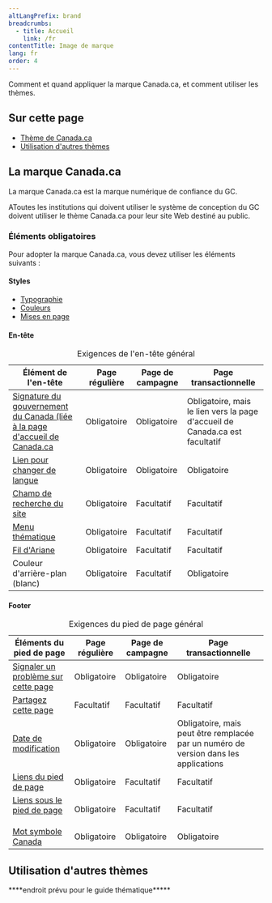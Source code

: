 ```yaml
---
altLangPrefix: brand
breadcrumbs:
  - title: Accueil
    link: /fr
contentTitle: Image de marque
lang: fr
order: 4
---
```


<p>Comment et quand appliquer la marque Canada.ca, et comment utiliser les thèmes.</p>

<h2 class="h3">Sur cette page</h2>
<ul>
  <li><a href="#canada">Thème de Canada.ca</a></li>
  <li><a href="#themes">Utilisation d'autres thèmes</a></li>
</ul>

<h2 id="canada">La marque Canada.ca</h2>
<p>La marque Canada.ca est la marque numérique de confiance du GC.</p>
<p>AToutes les institutions qui doivent utiliser le système de conception du GC doivent utiliser le thème Canada.ca pour leur site Web destiné au public.</p>

<h3>Éléments obligatoires</h3>
<p>Pour adopter la marque Canada.ca, vous devez utiliser les éléments suivants :</p>

<h4>Styles</h4>
<ul>
  <li><a href="https://conception.canada.ca/styles/typographie.htmll">Typographie</a></li>
  <li><a href="https://conception.canada.ca/styles/couleurs.html">Couleurs</a></li>
  <li><a href="https://conception.canada.ca/styles/mises-en-page.html">Mises en page</a></li>
</ul>

<h4>En-tête</h4>
<table class="table table-bordered table-condensed">
  <caption>Exigences de l'en-tête général</caption>
  <thead>
    <tr class="active">
      <th scope="col">Élément de l'en-tête</th>
      <th scope="col">Page régulière</th>
      <th scope="col">Page de campagne</th>
      <th scope="col">Page transactionnelle</th>
    </tr>
  </thead>
  <tbody>
    <tr>
      <td><a href="https://conception.canada.ca/configurations-conception-communes/signature.html">Signature du gouvernement du Canada (liée à la page d'accueil de Canada.ca</a></td>
      <td>Obligatoire</td>
      <td>Obligatoire</td>
      <td>Obligatoire, mais le lien vers la page d'accueil de Canada.ca est facultatif</td>
    </tr>
    <tr>
      <td><a href="https://conception.canada.ca/configurations-conception-communes/changer-langue.html">Lien pour changer de langue</a></td>
      <td>Obligatoire</td>
      <td>Obligatoire</td>
      <td>Obligatoire</td>
    </tr>
    <tr>
      <td><a href="https://conception.canada.ca/configurations-conception-communes/champ-recherche.html">Champ de recherche du site</a></td>
      <td>Obligatoire</td>
      <td>Facultatif</td>
      <td>Facultatif</td>
    </tr>
    <tr>
      <td><a href="https://conception.canada.ca/configurations-conception-communes/menu-site.html">Menu thématique</a></td>
      <td>Obligatoire</td>
      <td>Facultatif</td>
      <td>Facultatif</td>
    </tr>
    <tr>
      <td><a href="https://conception.canada.ca/configurations-conception-communes/fil-ariane.html">Fil d'Ariane</a></td>
      <td>Obligatoire</td>
      <td>Facultatif</td>
      <td>Facultatif</td>
    </tr>
    <tr>
      <td>Couleur d'arrière-plan (blanc)</td>
      <td>Obligatoire</td>
      <td>Facultatif</td>
      <td>Obligatoire</td>
    </tr>
  </tbody>
</table>

<h4>Footer</h4>
<table class="table table-bordered table-condensed">
  <caption>Exigences du pied de page général</caption>
  <thead>
    <tr class="active">
      <th scope="col">Éléments du pied de page</th>
      <th scope="col">Page régulière</th>
      <th scope="col">Page de campagne</th>
      <th scope="col">Page transactionnelle</th>
    </tr>
  </thead>
  <tbody>
    <tr>
      <td><a href="https://conception.canada.ca/configurations-conception-communes/signaler-probleme.html">Signaler un problème sur cette page</a></td>
      <td>Obligatoire</td>
      <td>Obligatoire</td>
      <td>Obligatoire</td>
    </tr>
    <tr>
      <td><a href="https://conception.canada.ca/configurations-conception-communes/partagez-page.html">Partagez cette page</a></td>
      <td>Facultatif</td>
      <td>Facultatif</td>
      <td>Facultatif</td>
    </tr>
    <tr>
      <td><a href="https://conception.canada.ca/configurations-conception-communes/date-modification.html">Date de modification</a></td>
      <td>Obligatoire</td>
      <td>Obligatoire</td>
      <td>Obligatoire, mais peut être remplacée par un numéro de version dans les applications</td>
    </tr>
    <tr>
      <td><a href="https://conception.canada.ca/configurations-conception-communes/pied-page.html">Liens du pied de page</a></td>
      <td>Obligatoire</td>
      <td>Facultatif</td>
      <td>Facultatif</td>
    </tr>
    <tr>
      <td><a href="https://conception.canada.ca/configurations-conception-communes/pied-page.html#structure">Liens sous le pied de page<p></p></a></td>
      <td>Obligatoire</td>
      <td>Facultatif</td>
      <td>Facultatif</td>
    </tr>
    <tr>
      <td><a href="https://conception.canada.ca/configurations-conception-communes/pied-page.html#autres">Mot symbole Canada</a></td>
      <td>Obligatoire</td>
      <td>Obligatoire</td>
      <td>Obligatoire</td>
    </tr>
  </tbody>
</table>

<h2 id="themes">Utilisation d'autres thèmes</h2>
<p>****endroit prévu pour le guide thématique*****</p>
